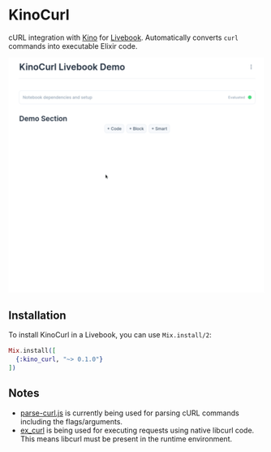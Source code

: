 # KinoCurl

cURL integration with [Kino](https://github.com/livebook-dev/kino) for [Livebook](https://github.com/livebook-dev/livebook).
Automatically converts `curl` commands into executable Elixir code.

![](./demo.gif)

## Installation

To install KinoCurl in a Livebook, you can use `Mix.install/2`:

```elixir
Mix.install([
  {:kino_curl, "~> 0.1.0"}
])
```

## Notes

- [parse-curl.js](https://github.com/tj/parse-curl.js) is currently being used for parsing cURL commands including the flags/arguments.
- [ex_curl](https://github.com/open-status/ex_curl) is being used for executing requests using native libcurl code. This means libcurl must be present in the runtime environment.


